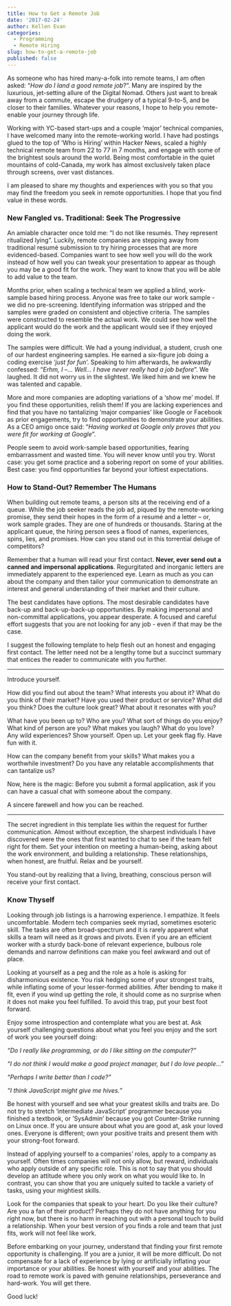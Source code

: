 ```yaml
---
title: How to Get a Remote Job
date: '2017-02-24'
author: Kellen Evan
categories:
  - Programming
  - Remote Hiring
slug: how-to-get-a-remote-job
published: false
---
```


As someone who has hired many-a-folk into remote teams, I am often asked: “*How do I land a good remote job*?”. Many are inspired by the luxurious, jet-setting allure of the Digital Nomad. Others just want to break away from a commute, escape the drudgery of a typical 9-to-5, and be closer to their families. Whatever your reasons, I hope to help you remote-enable your journey through life.

Working with YC-based start-ups and a couple ‘major’ technical companies, I have welcomed many into the remote-working world. I have had postings glued to the top of ‘Who is Hiring’ within Hacker News, scaled a highly technical remote team from 22 to 77 in 7 months, and engage with some of the brightest souls around the world. Being most comfortable in the quiet mountains of cold-Canada, my work has almost exclusively taken place through screens, over vast distances.

I am pleased to share my thoughts and experiences with you so that you may find the freedom you seek in remote opportunities. I hope that you find value in these words.

### New Fangled vs. Traditional: Seek The Progressive

An amiable character once told me: “I do not like resumés. They represent ritualized lying”. Luckily, remote companies are stepping away from traditional resumé submission to try hiring processes that are more evidenced-based. Companies want to see how well you will do the work instead of how well you can tweak your presentation to appear as though you may be a good fit for the work. They want to know that you will be able to add value to the team.

Months prior, when scaling a technical team we applied a blind, work-sample based hiring process. Anyone was free to take our work sample - we did no pre-screening. Identifying information was stripped and the samples were graded on consistent and objective criteria. The samples were constructed to resemble the actual work. We could see how well the applicant would do the work and the applicant would see if they enjoyed doing the work.

The samples were difficult. We had a young individual, a student, crush one of our hardest engineering samples. He earned a six-figure job doing a coding exercise ‘*just for fun*’. Speaking to him afterwards, he awkwardly confessed: “*Erhm, I –… Well… I have never really had a job before*”. We laughed. It did not worry us in the slightest. We liked him and we knew he was talented and capable.

More and more companies are adopting variations of a ‘show me’ model. If you find these opportunities, relish them! If you are lacking experiences and find that you have no tantalizing ‘major companies’ like Google or Facebook as prior engagements, try to find opportunities to demonstrate your abilities. As a CEO amigo once said: “*Having worked at Google only proves that you were fit for working at Google*”.

People seem to avoid work-sample based opportunities, fearing embarrassment and wasted time. You will never know until you try. Worst case: you get some practice and a sobering report on some of your abilities. Best case: you find opportunities far beyond your loftiest expectations.

### How to Stand-Out? Remember The Humans

When building out remote teams, a person sits at the receiving end of a queue. While the job seeker reads the job ad, piqued by the remote-working promise, they send their hopes in the form of a resumé and a letter – or, work sample grades. They are one of hundreds or thousands. Staring at the applicant queue, the hiring person sees a flood of names, experiences, spins, lies, and promises. How can you stand out in this torrential deluge of competitors?

Remember that a human will read your first contact. **Never, ever send out a canned and impersonal applications**. Regurgitated and inorganic letters are immediately apparent to the experienced eye. Learn as much as you can about the company and then tailor your communication to demonstrate an interest and general understanding of their market and their culture.

The best candidates have options. The most desirable candidates have back-up and back-up-back-up opportunities. By making impersonal and non-committal applications, you appear desperate. A focused and careful effort suggests that you are not looking for any job - even if that may be the case.

I suggest the following template to help flesh out an honest and engaging first contact. The letter need not be a lengthy tome but a succinct summary that entices the reader to communicate with you further.

---

Introduce yourself.

How did you find out about the team? What interests you about it? What do you think of their market? Have you used their product or service? What did you think? Does the culture look great? What about it resonates with you?

What have you been up to? Who are you? What sort of things do you enjoy? What kind of person are you? What makes you laugh? What do you love? Any wild experiences? Show yourself. Open up. Let your geek flag fly. Have fun with it.

How can the company benefit from your skills? What makes you a worthwhile investment? Do you have any relatable accomplishments that can tantalize us?

Now, here is the magic: Before you submit a formal application, ask if you can have a casual chat with someone about the company.

A sincere farewell and how you can be reached.

---

The secret ingredient in this template lies within the request for further communication. Almost without exception, the sharpest individuals I have discovered were the ones that first wanted to chat to see if the team felt right for them. Set your intention on meeting a human-being, asking about the work environment, and building a relationship. These relationships, when honest, are fruitful. Relax and be yourself.

You stand-out by realizing that a living, breathing, conscious person will receive your first contact.

### Know Thyself

Looking through job listings is a harrowing experience. I empathize. It feels uncomfortable. Modern tech companies seek myriad, sometimes esoteric skill. The tasks are often broad-spectrum and it is rarely apparent what skills a team will need as it grows and pivots. Even if you are an efficient worker with a sturdy back-bone of relevant experience, bulbous role demands and narrow definitions can make you feel awkward and out of place.

Looking at yourself as a peg and the role as a hole is asking for disharmonious existence. You risk hedging some of your strongest traits, while inflating some of your lesser-formed abilities. After bending to make it fit, even if you wind up getting the role, it should come as no surprise when it does not make you feel fulfilled. To avoid this trap, put your best foot forward.



Enjoy some introspection and contemplate what you are best at. Ask yourself challenging questions about what you feel you enjoy and the sort of work you see yourself doing:

*“Do I really like programming, or do I like sitting on the computer?”*

*“I do not think I would make a good project manager, but I do love people…”*

*“Perhaps I write better than I code?”*

*“I think JavaScript might give me hives.”*

Be honest with yourself and see what your greatest skills and traits are. Do not try to stretch ‘intermediate JavaScript’ programmer because you finished a textbook, or ’SysAdmin’ because you got Counter-Strike running on Linux once. If you are unsure about what you are good at, ask your loved ones. Everyone is different; own your positive traits and present them with your strong-foot forward.

Instead of applying yourself to a companies’ roles, apply to a company as yourself. Often times companies will not only allow, but reward, individuals who apply outside of any specific role. This is not to say that you should develop an attitude where you only work on what you would like to. In contrast, you can show that you are uniquely suited to tackle a variety of tasks, using your mightiest skills.

Look for the companies that speak to your heart. Do you like their culture? Are you a fan of their product? Perhaps they do not have anything for you right now, but there is no harm in reaching out with a personal touch to build a relationship. When your best version of you finds a role and team that just fits, work will not feel like work.

Before embarking on your journey, understand that finding your first remote opportunity is challenging. If you are a junior, it will be more difficult. Do not compensate for a lack of experience by lying or artificially inflating your importance or your abilities. Be honest with yourself and your abilities. The road to remote work is paved with genuine relationships, perseverance and hard-work. You will get there.

Good luck!
